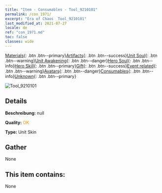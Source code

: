 ```yaml
---
title: "Item - Consumables - Tool_9210101"
permalink: /con_1971/
excerpt: "Era of Chaos  Tool_9210101"
last_modified_at: 2021-07-27
locale: de
ref: "con_1971.md"
toc: false
classes: wide
---
```

 [Materials](/ItemsDE/){: .btn .btn--primary}[Artifacts](/ItemsDE/Artifacts/){: .btn .btn--success}[Unit Soul](/ItemsDE/UnitSoul/){: .btn .btn--warning}[Unit Awakening](/ItemsDE/UnitAwakening/){: .btn .btn--danger}[Hero Soul](/ItemsDE/HeroSoul/){: .btn .btn--info}[Hero Skill](/ItemsDE/HeroSkill/){: .btn .btn--primary}[Gift](/ItemsDE/Gift/){: .btn .btn--success}[Event related](/ItemsDE/Events/){: .btn .btn--warning}[Avatars](/ItemsDE/Avatars/){: .btn .btn--danger}[Consumables](/ItemsDE/Consumables/){: .btn .btn--info}[Unknown](/ItemsDE/Unknown/){: .btn .btn--primary}

 ![Tool_9210101](/images/h/h_Xeron3.jpg)

## Details
 **Beschreibung:** null

 **Quality:** <span style="color: #FF8C00">OK</span>

 **Type:** Unit Skin

## Gather

  None

## This item contains:

  None

